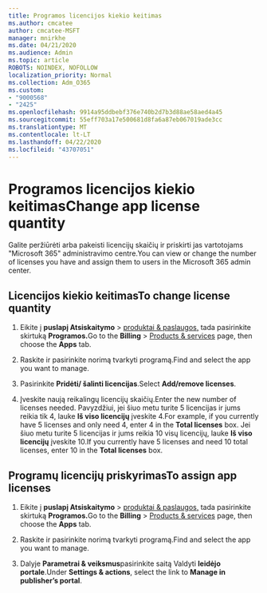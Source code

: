 ```yaml
---
title: Programos licencijos kiekio keitimas
ms.author: cmcatee
author: cmcatee-MSFT
manager: mnirkhe
ms.date: 04/21/2020
ms.audience: Admin
ms.topic: article
ROBOTS: NOINDEX, NOFOLLOW
localization_priority: Normal
ms.collection: Adm_O365
ms.custom:
- "9000568"
- "2425"
ms.openlocfilehash: 9914a95ddbebf376e740b2d7b3d88ae58aed4a45
ms.sourcegitcommit: 55eff703a17e500681d8fa6a87eb067019ade3cc
ms.translationtype: MT
ms.contentlocale: lt-LT
ms.lasthandoff: 04/22/2020
ms.locfileid: "43707051"
---
```

# <a name="change-app-license-quantity"></a><span data-ttu-id="ede6d-102">Programos licencijos kiekio keitimas</span><span class="sxs-lookup"><span data-stu-id="ede6d-102">Change app license quantity</span></span>

<span data-ttu-id="ede6d-103">Galite peržiūrėti arba pakeisti licencijų skaičių ir priskirti jas vartotojams "Microsoft 365" administravimo centre.</span><span class="sxs-lookup"><span data-stu-id="ede6d-103">You can view or change the number of licenses you have and assign them to users in the Microsoft 365 admin center.</span></span> 

## <a name="to-change-license-quantity"></a><span data-ttu-id="ede6d-104">Licencijos kiekio keitimas</span><span class="sxs-lookup"><span data-stu-id="ede6d-104">To change license quantity</span></span>

1. <span data-ttu-id="ede6d-105">Eikite į **puslapį Atsiskaitymo** > [produktai & paslaugos,](https://go.microsoft.com/fwlink/p/?linkid=842054) tada pasirinkite skirtuką **Programos.**</span><span class="sxs-lookup"><span data-stu-id="ede6d-105">Go to the **Billing** > [Products & services](https://go.microsoft.com/fwlink/p/?linkid=842054) page, then choose the **Apps** tab.</span></span>

2. <span data-ttu-id="ede6d-106">Raskite ir pasirinkite norimą tvarkyti programą.</span><span class="sxs-lookup"><span data-stu-id="ede6d-106">Find and select the app you want to manage.</span></span>  

3. <span data-ttu-id="ede6d-107">Pasirinkite **Pridėti/ šalinti licencijas**.</span><span class="sxs-lookup"><span data-stu-id="ede6d-107">Select **Add/remove licenses**.</span></span>

4. <span data-ttu-id="ede6d-108">Įveskite naują reikalingų licencijų skaičių.</span><span class="sxs-lookup"><span data-stu-id="ede6d-108">Enter the new number of licenses needed.</span></span> <span data-ttu-id="ede6d-109">Pavyzdžiui, jei šiuo metu turite 5 licencijas ir jums reikia tik 4, lauke **Iš viso licencijų** įveskite 4.</span><span class="sxs-lookup"><span data-stu-id="ede6d-109">For example, if you currently have 5 licenses and only need 4, enter 4 in the **Total licenses** box.</span></span> <span data-ttu-id="ede6d-110">Jei šiuo metu turite 5 licencijas ir jums reikia 10 visų licencijų, lauke **Iš viso licencijų** įveskite 10.</span><span class="sxs-lookup"><span data-stu-id="ede6d-110">If you currently have 5 licenses and need 10 total licenses, enter 10 in the **Total licenses** box.</span></span>

## <a name="to-assign-app-licenses"></a><span data-ttu-id="ede6d-111">Programų licencijų priskyrimas</span><span class="sxs-lookup"><span data-stu-id="ede6d-111">To assign app licenses</span></span>

1. <span data-ttu-id="ede6d-112">Eikite į **puslapį Atsiskaitymo** > [produktai & paslaugos,](https://go.microsoft.com/fwlink/p/?linkid=842054) tada pasirinkite skirtuką **Programos.**</span><span class="sxs-lookup"><span data-stu-id="ede6d-112">Go to the **Billing** > [Products & services](https://go.microsoft.com/fwlink/p/?linkid=842054) page, then choose the **Apps** tab.</span></span>

2. <span data-ttu-id="ede6d-113">Raskite ir pasirinkite norimą tvarkyti programą.</span><span class="sxs-lookup"><span data-stu-id="ede6d-113">Find and select the app you want to manage.</span></span>  

3. <span data-ttu-id="ede6d-114">Dalyje **Parametrai & veiksmus**pasirinkite saitą Valdyti **leidėjo portale**.</span><span class="sxs-lookup"><span data-stu-id="ede6d-114">Under **Settings & actions**, select the link to **Manage in publisher’s portal**.</span></span>